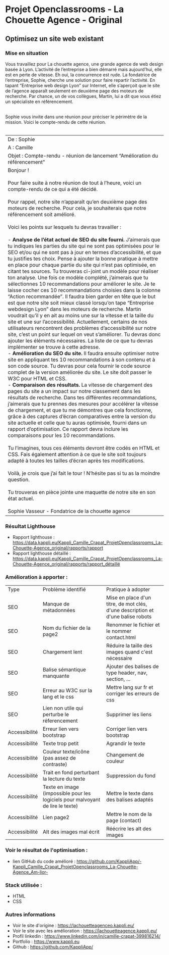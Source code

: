 # Projet Openclassrooms - La Chouette Agence - Original
## Optimisez un site web existant

### Mise en situation

Vous travaillez pour La chouette agence, une grande agence de web design basée à Lyon. L’activité de l’entreprise a bien démarré mais aujourd’hui, elle est en perte de vitesse. Eh oui, la concurrence est rude. La fondatrice de l’entreprise, Sophie, cherche une solution pour faire repartir l’activité. En tapant “Entreprise web design Lyon” sur Internet, elle s’aperçoit que le site de l’agence apparaît seulement en deuxième page des moteurs de recherche. Par chance, un de vos collègues, Martin, lui a dit que vous étiez un spécialiste en référencement.</br></br>

Sophie vous invite dans une réunion pour préciser le périmètre de la mission. Voici le compte-rendu de cette réunion. </br></br>

<table>
    <tr>
        <td>
            De : Sophie
        </td>
    </tr>
    <tr>
        <td>
            A : Camille
        </td>
    </tr>
    <tr>
        <td>
            Objet : Compte-rendu - réunion de lancement “Amélioration du référencement"
        </td>
    </tr>
    <tr>
        <td>
            Bonjour ! </br></br>
            Pour faire suite à notre réunion de tout à l’heure, voici un compte-rendu de ce qui a été
            décidé.</br></br>
            Pour rappel, notre site n’apparaît qu’en deuxième page des moteurs de recherche. Pour cela,
            je souhaiterais que notre référencement soit amélioré.</br></br>
            Voici les points sur lesquels tu devras travailler :</br></br>
            - <b>Analyse de l’état actuel de SEO du site fourni.</b> J’aimerais que tu indiques les parties du site qui ne sont pas optimisées pour le SEO et/ou qui ne sont pas à jour en termes d’accessibilité, et que tu justifies tes choix. Pense à ajouter la bonne pratique à mettre en place pour chaque partie du site qui n’est pas optimisée, en citant tes sources. Tu trouveras ci-joint un modèle pour réaliser ton analyse. Une fois ce modèle complété, j’aimerais que tu sélectionnes 10 recommandations pour améliorer le site. Je te laisse cocher ces 10 recommandations choisies dans la colonne “Action recommandée”. Il faudra bien garder en tête que le but est que notre site soit mieux classé lorsqu’on tape “Entreprise webdesign Lyon” dans les moteurs de recherche. Martin voudrait qu’il y en ait au moins une sur la vitesse et la taille du site et une sur l’accessibilité. Actuellement, certains de nos utilisateurs rencontrent des problèmes d’accessibilité sur notre site, c’est un point sur lequel on veut s’améliorer. Tu devras donc ajouter les éléments nécessaires. La liste de ce que tu devras implémenter se trouve à cette adresse. </br>
            - <b>Amélioration du SEO du site.</b> Il faudra ensuite optimiser notre site en appliquant tes 10 recommandations à son contenu et à son code source. Tu devras pour cela fournir le code source complet de la version améliorée du site. Le site doit passer le W3C pour HTML et CSS.</br>
            - <b>Comparaison des résultats.</b> La vitesse de chargement des pages du site a un impact sur notre classement dans les résultats de recherche. Dans tes différentes recommandations, j’aimerais que tu prennes des mesures pour accélérer la vitesse de chargement, et que tu me démontres que cela fonctionne, grâce à des captures d’écran comparatives entre la version du site actuelle et celle que tu auras optimisée, fourni dans un rapport d’optimisation. Ce rapport devra inclure les comparaisons pour les 10 recommandations.</br></br>
            Tu l’imagines, tous ces éléments devront être codés en HTML et CSS. Fais également attention à ce que le site soit toujours adapté à toutes les tailles d’écran après tes modifications.</br></br>
            Voilà, je crois que j’ai fait le tour ! N’hésite pas si tu as la moindre question.</br></br>
            Tu trouveras en pièce jointe une maquette de notre site en son état actuel. </br></br>
            Sophie Vasseur - Fondatrice de la chouette agence
        </td>
    </tr>
</table>

### Résultat Lighthouse

- Rapport lighthouse : https://data.kappli.eu/Kappli_Camille_Crapat_ProjetOpenclassrooms_La-Chouette-Agence_original/rapports/rapport
- Rapport lighthouse détaillé : https://data.kappli.eu/Kappli_Camille_Crapat_ProjetOpenclassrooms_La-Chouette-Agence_original/rapports/rapport_détaillé

### Amélioration à apporter :

<table>
    <tr>
        <td>Type</td>
        <td>Problème identifié</td>
        <td>Pratique à adopter</td>
    </tr>
    <tr>
        <td>SEO</td>
        <td>Manque de métadonnées</td>
        <td>Mise en place d'un titre, de mot clés, d'une description et d'une balise robots</td>
    </tr>
    <tr>
        <td>SEO</td>
        <td>Nom du fichier de la page2</td>
        <td>Renommer le fichier et le nommer contact.html</td>
    </tr>
    <tr>
        <td>SEO</td>
        <td>Chargement lent</td>
        <td>Réduire la taille des images quand c'est nécessaire</td>
    </tr>
    <tr>
        <td>SEO</td>
        <td>Balise sémantique manquante</td>
        <td>Ajouter des balises de type header, nav, section, ...</td>
    </tr>
    <tr>
        <td>SEO</td>
        <td>Erreur au W3C sur la lang et le css</td>
        <td>Mettre lang sur fr et corriger les erreurs de css</td>
    </tr>
    <tr>
        <td>SEO</td>
        <td>Lien non utile qui perturbe le réferencement</td>
        <td>Supprimer les liens</td>
    </tr>
    <tr>
        <td>Accessibilité</td>
        <td>Erreur lien vers bootstrap</td>
        <td>Corriger lien vers bootstrap</td>
    </tr>
    <tr>
        <td>Accessibilité</td>
        <td>Texte trop petit</td>
        <td>Agrandir le texte</td>
    </tr>
    <tr>
        <td>Accessibilité</td>
        <td>Couleur texte/icône (pas assez de contraste)</td>
        <td>Changement de couleur</td>
    </tr>
    <tr>
        <td>Accessibilité</td>
        <td>Trait en fond perturbant la lecture du texte</td>
        <td>Suppression du fond</td>
    </tr>
    <tr>
        <td>Accessibilité</td>
        <td>Texte en image (impossible pour les logiciels pour malvoyant de lire le texte)</td>
        <td>Mettre le texte dans des balises adaptés</td>
    </tr>
    <tr>
        <td>Accessibilité</td>
        <td>Lien page2</td>
        <td>Mettre le nom de la page (contact)</td>
    </tr>
    <tr>
        <td>Accessibilité</td>
        <td>Alt des images mal écrit</td>
        <td>Réécrire les alt des images</td>
    </tr>
</table>

### Voir le résultat de l'optimisation : 

- lien GitHub du code amélioré : https://github.com/KappliApp/-Kappli_Camille_Crapat_ProjetOpenclassrooms_La-Chouette-Agence_Am-lior-

### Stack utilisée :
- HTML
- CSS

### Autres informations
- Voir le site d'origine : https://lachouetteagenceo.kappli.eu/
- Voir le site avec les amélioration : https://lachouetteagence.kappli.eu/
- Profil linkedin : https://www.linkedin.com/in/camille-crapat-399816214/
- Portfolio : https://www.kappli.eu
- Github : https://github.com/KappliApp/
